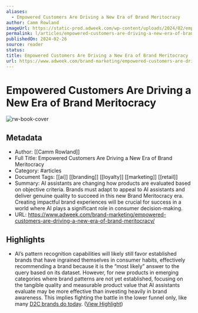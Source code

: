 ```yaml
---
aliases:
  - Empowered Customers Are Driving a New Era of Brand Meritocracy
author: Camm Rowland
imageUrl: https://static-prod.adweek.com/wp-content/uploads/2024/02/empowered-customers-brand-meritocracy-2024-600x315.jpg
permalink: l/articles/empowered-customers-are-driving-a-new-era-of-brand-meritocracy
publishedOn: 2024-02-26
source: reader
status: 
title: Empowered Customers Are Driving a New Era of Brand Meritocracy
url: https://www.adweek.com/brand-marketing/empowered-customers-are-driving-a-new-era-of-brand-meritocracy/
---
```

# Empowered Customers Are Driving a New Era of Brand Meritocracy

![rw-book-cover](https://static-prod.adweek.com/wp-content/uploads/2024/02/empowered-customers-brand-meritocracy-2024-600x315.jpg)

## Metadata

- Author: [[Camm Rowland]]
- Full Title: Empowered Customers Are Driving a New Era of Brand Meritocracy
- Category: #articles
- Document Tags: [[ai]] [[branding]] [[loyalty]] [[marketing]] [[retail]]
- Summary: AI assistants are changing how products are evaluated based on objective criteria. Brands must adapt to appeal to AI assistants and deliver genuine quality to succeed in this new Brand Meritocracy era. Creating impactful brand experiences will be crucial for success in a world where AI plays a significant role in consumer decision-making.
- URL: https://www.adweek.com/brand-marketing/empowered-customers-are-driving-a-new-era-of-brand-meritocracy/

## Highlights

- AI’s pattern recognition capabilities will likely still favor established brands that have ingrained themselves in consumer habits, effectively recommending a brand because it is the “most likely” answer to the query based on its dataset. However, for new products in emerging categories where brand patterns are not yet established, focusing on the tangible quality and measurable product value that AI assistants evaluate may be more effective than investing heavily in brand awareness. This implies fighting the battle in the lower funnel only, like many [D2C brands do today](https://www.adweek.com/social-marketing/d2c-brand-algorithm-social-tactics/). ([View Highlight](https://read.readwise.io/read/01j0ax0sqe096f8rnb1227zr9p))
